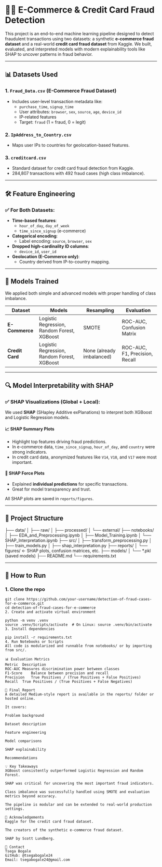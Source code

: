 # 🕵️‍♂️ E-Commerce & Credit Card Fraud Detection

This project is an end-to-end machine learning pipeline designed to detect fraudulent transactions using two datasets: a synthetic **e-commerce fraud dataset** and a real-world **credit card fraud dataset** from Kaggle. We built, evaluated, and interpreted models with modern explainability tools like SHAP to uncover patterns in fraud behavior.

---

## 📊 Datasets Used

### 1. `Fraud_Data.csv` (E-Commerce Fraud Dataset)
- Includes user-level transaction metadata like:
  - `purchase_time`, `signup_time`
  - User attributes: `browser`, `sex`, `source`, `age`, `device_id`
  - IP-related features
  - Target: `fraud` (1 = fraud, 0 = legit)

### 2. `IpAddress_to_Country.csv`
- Maps user IPs to countries for geolocation-based features.

### 3. `creditcard.csv`
- Standard dataset for credit card fraud detection from Kaggle.
- 284,807 transactions with 492 fraud cases (high class imbalance).

---

## 🛠️ Feature Engineering

### ✅ For Both Datasets:
- **Time-based features**:
  - `hour_of_day`, `day_of_week`
  - `time_since_signup` (e-commerce)
- **Categorical encoding**:
  - Label encoding: `source`, `browser`, `sex`
- **Dropped high-cardinality ID columns**:
  - `device_id`, `user_id`
- **Geolocation (E-Commerce only)**:
  - Country derived from IP-to-country mapping.

---

## 🤖 Models Trained

We applied both simple and advanced models with proper handling of class imbalance.

| Dataset | Models | Resampling | Evaluation |
|--------|--------|------------|------------|
| **E-Commerce** | Logistic Regression, Random Forest, XGBoost | SMOTE | ROC-AUC, Confusion Matrix |
| **Credit Card** | Logistic Regression, Random Forest, XGBoost | None (already imbalanced) | ROC-AUC, F1, Precision, Recall |

---

## 🔍 Model Interpretability with SHAP

### ✅ SHAP Visualizations (Global + Local):
We used **SHAP** (SHapley Additive exPlanations) to interpret both XGBoost and Logistic Regression models.

#### 📈 SHAP Summary Plots
- Highlight top features driving fraud predictions.
- In e-commerce data, `time_since_signup`, `hour_of_day`, and `country` were strong indicators.
- In credit card data, anonymized features like `V14`, `V10`, and `V17` were most important.

#### 🎯 SHAP Force Plots
- Explained **individual predictions** for specific transactions.
- Great for model transparency and trust.

All SHAP plots are saved in `reports/figures`.

---

## 📁 Project Structure

├── data/
│ ├── raw/
│ ├── processed/
│ └── external/
├── notebooks/
│ ├── EDA_and_Preprocessing.ipynb
│ ├── Model_Training.ipynb
│ └── SHAP_Interpretation.ipynb
├── src/
│ ├── transform_preprocessing.py
│ ├── train_models.py
│ ├── shap_interpretation.py
├── reports/
│ └── figures/ ← SHAP plots, confusion matrices, etc.
├── models/
│ └── *.pkl (saved models)
├── README.md
└── requirements.txt



---

## 🧪 How to Run

### 1. Clone the repo
```
git clone https://github.com/your-username/detection-of-fraud-cases-for-e-commerce.git
cd detection-of-fraud-cases-for-e-commerce
2. Create and activate virtual environment

python -m venv .venv
source .venv/Scripts/activate  # On Linux: source .venv/bin/activate
3. Install dependencies

pip install -r requirements.txt
4. Run Notebooks or Scripts
All code is modularized and runnable from notebooks/ or by importing from src/.

📊 Evaluation Metrics
Metric	Description
ROC-AUC	Measures discrimination power between classes
F1-Score	Balance between precision and recall
Precision	True Positives / (True Positives + False Positives)
Recall	True Positives / (True Positives + False Negatives)

📝 Final Report
A detailed Medium-style report is available in the reports/ folder or hosted online.

It covers:

Problem background

Dataset description

Feature engineering

Model comparisons

SHAP explainability

Recommendations

💡 Key Takeaways
XGBoost consistently outperformed Logistic Regression and Random Forest.

SHAP was critical for uncovering the most important fraud indicators.

Class imbalance was successfully handled using SMOTE and evaluation metrics beyond accuracy.

The pipeline is modular and can be extended to real-world production settings.

🙌 Acknowledgements
Kaggle for the credit card fraud dataset.

The creators of the synthetic e-commerce fraud dataset.

SHAP by Scott Lundberg.

📧 Contact
Tsega Bogale
GitHub: @tsegabogale24
Email: tsegabogale24@gmail.com
